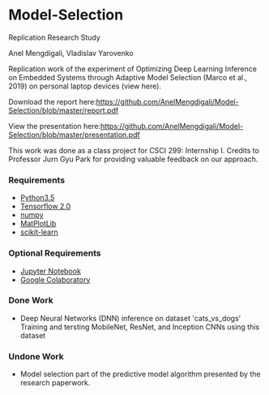 # Model-Selection
Replication Research Study

Anel Mengdigali, Vladislav Yarovenko

Replication work of the experiment of Optimizing Deep Learning Inference on Embedded Systems through Adaptive Model Selection (Marco et al., 2019) on personal laptop devices (view here).

Download the report here:https://github.com/AnelMengdigali/Model-Selection/blob/master/report.pdf

View the presentation here:https://github.com/AnelMengdigali/Model-Selection/blob/master/presentation.pdf

This work was done as a class project for CSCI 299: Internship I. 
Credits to Professor Jurn Gyu Park for providing valuable feedback on our approach.

### Requirements
* [Python3.5](https://www.python.org/downloads/)
* [Tensorflow 2.0](https://www.tensorflow.org/install)
* [numpy](https://www.scipy.org/scipylib/download.html)
* [MatPlotLib](https://matplotlib.org/downloads.html)
* [scikit-learn](http://scikit-learn.org/stable/install.html)

### Optional Requirements
* [Jupyter Notebook](http://jupyter.org/install.html)
* [Google Colaboratory](https://colab.research.google.com/)

### Done Work 
* Deep Neural Networks (DNN) inference on dataset 'cats_vs_dogs' 	
  Training and tersting MobileNet, ResNet, and Inception CNNs using this dataset 

### Undone Work
* Model selection part of the predictive model algorithm presented by the research paperwork.
